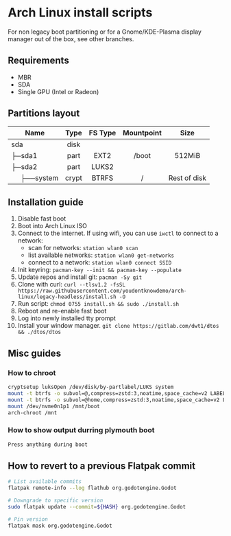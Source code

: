 # Arch Linux install scripts
For non legacy boot partitioning or for a Gnome/KDE-Plasma display manager out of the box, see other branches.

## Requirements
- MBR
- SDA
- Single GPU (Intel or Radeon)

## Partitions layout
| Name                                                 | Type  | FS Type | Mountpoint |      Size     |
| ---------------------------------------------------- | :---: | :-----: | :--------: | :-----------: |
| sda                                                  | disk  |         |            |               |
| ├─sda1                                               | part  |  EXT2   |    /boot   |    512MiB     |
| ├─sda2                                               | part  |  LUKS2  |            |               |
| &nbsp;&nbsp;&nbsp;&nbsp;&nbsp;├──system              | crypt |  BTRFS  |     /      |  Rest of disk |

## Installation guide
1. Disable fast boot
2. Boot into Arch Linux ISO
3. Connect to the internet. If using wifi, you can use `iwctl` to connect to a network:
   - scan for networks: `station wlan0 scan`
   - list available networks: `station wlan0 get-networks`
   - connect to a network: `station wlan0 connect SSID`
4. Init keyring: `pacman-key --init && pacman-key --populate`
5. Update repos and install git: `pacman -Sy git`
6. Clone with curl: `curl --tlsv1.2 -fsSL https://raw.githubusercontent.com/youdontknowdemo/arch-linux/legacy-headless/install.sh -O`
7. Run script: `chmod 0755 install.sh && sudo ./install.sh`
8. Reboot and re-enable fast boot
9. Log into newly installed tty prompt
10. Install your window manager. `git clone https://gitlab.com/dwt1/dtos && ./dtos/dtos`

## Misc guides
### How to chroot
```bash
cryptsetup luksOpen /dev/disk/by-partlabel/LUKS system
mount -t btrfs -o subvol=@,compress=zstd:3,noatime,space_cache=v2 LABEL=system /mnt
mount -t btrfs -o subvol=@home,compress=zstd:3,noatime,space_cache=v2 LABEL=system /mnt/home
mount /dev/nvme0n1p1 /mnt/boot
arch-chroot /mnt
```

### How to show output durring plymouth boot
```bash
Press anything during boot
```

## How to revert to a previous Flatpak commit
```bash
# List available commits
flatpak remote-info --log flathub org.godotengine.Godot

# Downgrade to specific version
sudo flatpak update --commit=${HASH} org.godotengine.Godot

# Pin version
flatpak mask org.godotengine.Godot
```
